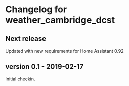 # Changelog for weather_cambridge_dcst

## Next release

Updated with new requirements for Home Assistant 0.92

## version 0.1  - 2019-02-17

Initial checkin.

